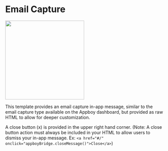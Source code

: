 # Email Capture
<img src="/_images/web-email-capture.png" width="250">

This template provides an email capture in-app message, similar to the email capture type available on the Appboy dashboard, but provided as raw HTML to allow for deeper customization.

A close button (x) is provided in the upper right hand corner.  (Note: A close button action must always be included in your HTML to allow users to dismiss your in-app message. Ex: ```<a href="#/" onclick="appboyBridge.closeMessage()">Close</a>```)
